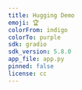 ```yaml
---
title: Hugging Demo
emoji: 🏆
colorFrom: indigo
colorTo: purple
sdk: gradio
sdk_version: 5.8.0
app_file: app.py
pinned: false
license: cc
---
```



